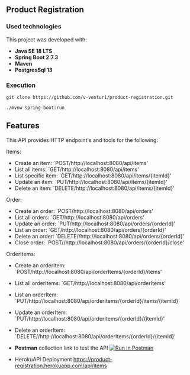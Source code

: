 ## Product Registration


### Used technologies

This project was developed with:

* **Java SE 18 LTS**
* **Spring Boot 2.7.3**
* **Maven**
* **PostgresSql 13**


### Execution

~~~~ 
git clone https://github.com/v-venturi/product-registration.git

./mvnw spring-boot:run
~~~~

## Features

This API provides HTTP endpoint's and tools for the following:

Items:
* Create an item: `POST/http://localhost:8080/api/items'
* List all items: `GET/http://localhost:8080/api/items'
* List specific item: `GET/http://localhost:8080/api/items/{itemId}'
* Update an item: `PUT/http://localhost:8080/api/items/{itemId}'
* Delete an item: `DELETE/http://localhost:8080/api/items/{itemId}'

Order:
* Create an order: `POST/http://localhost:8080/api/orders'
* List all orders: `GET/http://localhost:8080/api/orders'
* Update an order: `PUT/http://localhost:8080/api/orders/{orderId}'
* List an order: `GET/http://localhost:8080/api/orders/{orderId}'
* Delete an order: `DELETE//http://localhost:8080/api/orders/{orderId}'
* Close order: `POST//http://localhost:8080/api/orders/{orderId}/close'

OrderItems:
* Create an orderItem: `POST/http://localhost:8080/api/orderItems/{orderId}/items'
* List all orderItems: `GET/http://localhost:8080/api/orderItems'
* List an orderItem: `PUT/http://localhost:8080/api/orderItems/{orderId}/items/{itemId}
* Update an orderItem: `PUT/http://localhost:8080/api/orderItems/{orderId}/{itemId}'
* Delete an orderItem: `DELETE//http://localhost:8080/api/orderItems/{orderId}/{itemId}'






* **Postman** collection link to test the API 
[![Run in Postman](https://run.pstmn.io/button.svg)](https://app.getpostman.com/run-collection/64885b5229d4c5853989?action=collection%2Fimport)
* HerokuAPI  Deployment  https://product-registration.herokuapp.com/api/items